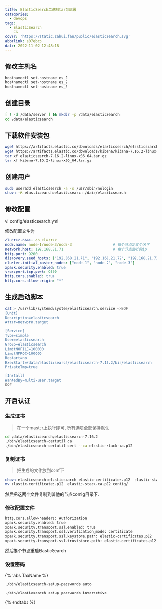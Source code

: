 ```yaml
---
title: ElasticSearch二进制tar包部署
categories:
  - devops
tags:
  - ElasticSearch
  - ES
cover: 'https://static.zahui.fan/public/elasticsearch.svg'
abbrlink: a07ebcb
date: 2022-11-02 12:48:18
---
```


## 修改主机名

```bash
hostnamectl set-hostname es_1
hostnamectl set-hostname es_2
hostnamectl set-hostname es_3
```

## 创建目录

```bash
[ ! -d /data/server ] && mkdir -p /data/elasticsearch
cd /data/elasticsearch
```

## 下载软件安装包

```bash
wget https://artifacts.elastic.co/downloads/elasticsearch/elasticsearch-7.16.2-linux-x86_64.tar.gz
wget https://artifacts.elastic.co/downloads/kibana/kibana-7.16.2-linux-x86_64.tar.gz
tar xf elasticsearch-7.16.2-linux-x86_64.tar.gz
tar xf kibana-7.16.2-linux-x86_64.tar.gz
```

## 创建用户

```bash
sudo useradd elasticsearch -m -s /usr/sbin/nologin
chown -R elasticsearch:elasticsearch /data/elasticsearch
```

## 修改配置

vi config/elasticsearch.yml

修改配置文件为

```yml
cluster.name: es_cluster
node.name: node-1/node-3/node-3                   # 每个节点定义个名字
network.host: 192.168.21.71                       # 每个节点监听的ip
http.port: 9200
discovery.seed_hosts: ["192.168.21.71", "192.168.21.72", "192.168.21.73"]     # 填些所有节点的ip地址
cluster.initial_master_nodes: ["node-1", "node-2", "node-3"]                  # 每个节点的 node.mane 配置
xpack.security.enabled: true
transport.tcp.port: 9300
http.cors.enabled: true
http.cors.allow-origin: "*"
```

## 生成启动脚本

```bash
cat > /usr/lib/systemd/system/elasticsearch.service <<EOF
[Unit]
Description=elasticsearch
After=network.target

[Service]
Type=simple
User=elasticsearch
Group=elasticsearch
LimitNOFILE=100000
LimitNPROC=100000
Restart=no
ExecStart=/data/elasticsearch/elasticsearch-7.16.2/bin/elasticsearch
PrivateTmp=true

[Install]
WantedBy=multi-user.target
EOF
```

## 开启认证

### 生成证书

> 在一个master上执行即可, 所有选项全部保持默认

```bash
cd /data/elasticsearch/elasticsearch-7.16.2
./bin/elasticsearch-certutil ca
./bin/elasticsearch-certutil cert --ca elastic-stack-ca.p12
```

### 复制证书

>把生成的文件放到conf下

```bash
chown elasticsearch:elasticsearch elastic-certificates.p12  elastic-stack-ca.p12
mv elastic-certificates.p12  elastic-stack-ca.p12 config/
```

然后把这两个文件复制到其他的节点config目录下.

### 修改配置文件

```bash
http.cors.allow-headers: Authorization
xpack.security.enabled: true
xpack.security.transport.ssl.enabled: true
xpack.security.transport.ssl.verification_mode: certificate
xpack.security.transport.ssl.keystore.path: elastic-certificates.p12
xpack.security.transport.ssl.truststore.path: elastic-certificates.p12
```

然后挨个节点重启ElasticSearch

### 设置密码

{% tabs TabName %}

<!-- tab 自动生成所有密码 -->
```bash
./bin/elasticsearch-setup-passwords auto
```
<!-- endtab -->

<!-- tab 手动设置每个密码 -->
```bash
./bin/elasticsearch-setup-passwords interactive
```
<!-- endtab -->

{% endtabs %}
